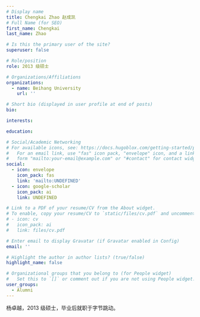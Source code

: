 ```yaml
---
# Display name
title: Chengkai Zhao 赵成凯
# Full Name (for SEO)
first_name: Chengkai
last_name: Zhao

# Is this the primary user of the site?
superuser: false

# Role/position
role: 2013 级硕士

# Organizations/Affiliations
organizations:
  - name: Beihang University
    url: ''

# Short bio (displayed in user profile at end of posts)
bio: 

interests:

education:

# Social/Academic Networking
# For available icons, see: https://docs.hugoblox.com/getting-started/page-builder/#icons
#   For an email link, use "fas" icon pack, "envelope" icon, and a link in the
#   form "mailto:your-email@example.com" or "#contact" for contact widget.
social:
  - icon: envelope
    icon_pack: fas
    link: 'mailto:UNDEFINED'
  - icon: google-scholar
    icon_pack: ai
    link: UNDEFINED

# Link to a PDF of your resume/CV from the About widget.
# To enable, copy your resume/CV to `static/files/cv.pdf` and uncomment the lines below.
# - icon: cv
#   icon_pack: ai
#   link: files/cv.pdf

# Enter email to display Gravatar (if Gravatar enabled in Config)
email: ''

# Highlight the author in author lists? (true/false)
highlight_name: false

# Organizational groups that you belong to (for People widget)
#   Set this to `[]` or comment out if you are not using People widget.
user_groups:
  - Alumni
---
```


杨卓越，2013 级硕士，毕业后就职于字节跳动。